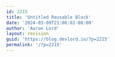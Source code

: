 ```yaml
---
id: 2215
title: 'Untitled Reusable Block'
date: '2024-03-09T21:06:02-08:00'
author: 'Aaron Lord'
layout: revision
guid: 'https://blog.devlord.io/?p=2215'
permalink: '/?p=2215'
---
```


<!-- wp:uagb/column {"block_id":"9c404c10-7f93-47e8-addd-0ecc6d976799","classMigrate":true} -->
<div class="wp-block-uagb-column uagb-column__wrap uagb-column__background-undefined uagb-block-9c404c10-7f93-47e8-addd-0ecc6d976799"><div class="uagb-column__overlay"></div><div class="uagb-column__inner-wrap"><!-- wp:paragraph -->
<p></p>
<!-- /wp:paragraph --></div></div>
<!-- /wp:uagb/column -->